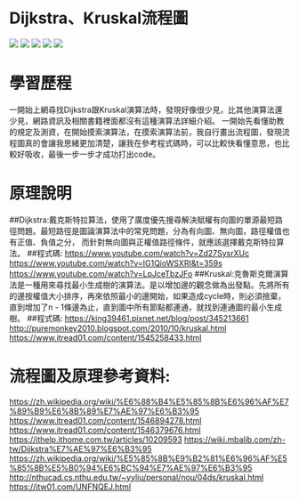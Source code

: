 # Dijkstra、Kruskal流程圖
![](https://imgur.com/r0QgnM6.jpg)
![](https://imgur.com/CsQePyB.jpg)
![](https://imgur.com/ZTfimO0.jpg)
![](https://imgur.com/9uSMYAa.jpg)
![](https://imgur.com/JiZFw9u.jpg)

# 學習歷程
一開始上網尋找Dijkstra跟Kruskal演算法時，發現好像很少見，比其他演算法還少見，網路資訊及相關書籍裡面都沒有這種演算法詳細介紹。
一開始先看懂助教的規定及測資，在開始摸索演算法，在摸索演算法前，我自行畫出流程圖，發現流程圖真的會讓我思緒更加清楚，讓我在參考程式碼時，可以比較快看懂意思，也比較好吸收，最後一步一步才成功打出code。
# 原理說明
##Dijkstra:戴克斯特拉算法，使用了廣度優先搜尋解決賦權有向圖的單源最短路徑問題。最短路徑是圖論演算法中的常見問題，分為有向圖、無向圖，路徑權值也有正值、負值之分， 而針對無向圖與正權值路徑條件，就應該選擇戴克斯特拉算法。
##程式碼: https://www.youtube.com/watch?v=Zd27SysrXUc
https://www.youtube.com/watch?v=IG1QioWSXRI&t=359s
https://www.youtube.com/watch?v=LpJceTbzJFo
##Kruskal:克魯斯克爾演算法是一種用來尋找最小生成樹的演算法。是以增加邊的觀念做為出發點。先將所有的邊按權值大小排序，再來依照最小的邊開始，如果造成cycle時，則必須捨棄，直到增加了n - 1條邊為止，直到圖中所有節點都連通，就找到連通圖的最小生成樹。
##程式碼: https://king39461.pixnet.net/blog/post/345213661
       http://puremonkey2010.blogspot.com/2010/10/kruskal.html
       https://www.itread01.com/content/1545258433.html

# 流程圖及原理參考資料: 
https://zh.wikipedia.org/wiki/%E6%88%B4%E5%85%8B%E6%96%AF%E7%89%B9%E6%8B%89%E7%AE%97%E6%B3%95
https://www.itread01.com/content/1546894278.html
https://www.itread01.com/content/1546379676.html
https://ithelp.ithome.com.tw/articles/10209593
https://wiki.mbalib.com/zh-tw/Dijkstra%E7%AE%97%E6%B3%95
https://zh.wikipedia.org/wiki/%E5%85%8B%E9%B2%81%E6%96%AF%E5%85%8B%E5%B0%94%E6%BC%94%E7%AE%97%E6%B3%95
http://nthucad.cs.nthu.edu.tw/~yyliu/personal/nou/04ds/kruskal.html
https://itw01.com/UNFNQEJ.html


